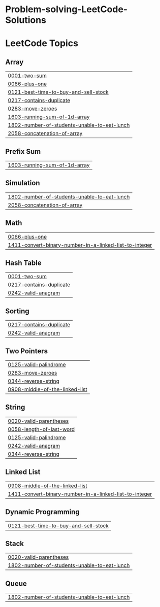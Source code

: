 # Problem-solving-LeetCode-Solutions
<!---LeetCode Topics Start-->
# LeetCode Topics
## Array
|  |
| ------- |
| [0001-two-sum](https://github.com/Abdo-R-23/Problem-solving-LeetCode-Solutions/tree/master/0001-two-sum) |
| [0066-plus-one](https://github.com/Abdo-R-23/Problem-solving-LeetCode-Solutions/tree/master/0066-plus-one) |
| [0121-best-time-to-buy-and-sell-stock](https://github.com/Abdo-R-23/Problem-solving-LeetCode-Solutions/tree/master/0121-best-time-to-buy-and-sell-stock) |
| [0217-contains-duplicate](https://github.com/Abdo-R-23/Problem-solving-LeetCode-Solutions/tree/master/0217-contains-duplicate) |
| [0283-move-zeroes](https://github.com/Abdo-R-23/Problem-solving-LeetCode-Solutions/tree/master/0283-move-zeroes) |
| [1603-running-sum-of-1d-array](https://github.com/Abdo-R-23/Problem-solving-LeetCode-Solutions/tree/master/1603-running-sum-of-1d-array) |
| [1802-number-of-students-unable-to-eat-lunch](https://github.com/Abdo-R-23/Problem-solving-LeetCode-Solutions/tree/master/1802-number-of-students-unable-to-eat-lunch) |
| [2058-concatenation-of-array](https://github.com/Abdo-R-23/Problem-solving-LeetCode-Solutions/tree/master/2058-concatenation-of-array) |
## Prefix Sum
|  |
| ------- |
| [1603-running-sum-of-1d-array](https://github.com/Abdo-R-23/Problem-solving-LeetCode-Solutions/tree/master/1603-running-sum-of-1d-array) |
## Simulation
|  |
| ------- |
| [1802-number-of-students-unable-to-eat-lunch](https://github.com/Abdo-R-23/Problem-solving-LeetCode-Solutions/tree/master/1802-number-of-students-unable-to-eat-lunch) |
| [2058-concatenation-of-array](https://github.com/Abdo-R-23/Problem-solving-LeetCode-Solutions/tree/master/2058-concatenation-of-array) |
## Math
|  |
| ------- |
| [0066-plus-one](https://github.com/Abdo-R-23/Problem-solving-LeetCode-Solutions/tree/master/0066-plus-one) |
| [1411-convert-binary-number-in-a-linked-list-to-integer](https://github.com/Abdo-R-23/Problem-solving-LeetCode-Solutions/tree/master/1411-convert-binary-number-in-a-linked-list-to-integer) |
## Hash Table
|  |
| ------- |
| [0001-two-sum](https://github.com/Abdo-R-23/Problem-solving-LeetCode-Solutions/tree/master/0001-two-sum) |
| [0217-contains-duplicate](https://github.com/Abdo-R-23/Problem-solving-LeetCode-Solutions/tree/master/0217-contains-duplicate) |
| [0242-valid-anagram](https://github.com/Abdo-R-23/Problem-solving-LeetCode-Solutions/tree/master/0242-valid-anagram) |
## Sorting
|  |
| ------- |
| [0217-contains-duplicate](https://github.com/Abdo-R-23/Problem-solving-LeetCode-Solutions/tree/master/0217-contains-duplicate) |
| [0242-valid-anagram](https://github.com/Abdo-R-23/Problem-solving-LeetCode-Solutions/tree/master/0242-valid-anagram) |
## Two Pointers
|  |
| ------- |
| [0125-valid-palindrome](https://github.com/Abdo-R-23/Problem-solving-LeetCode-Solutions/tree/master/0125-valid-palindrome) |
| [0283-move-zeroes](https://github.com/Abdo-R-23/Problem-solving-LeetCode-Solutions/tree/master/0283-move-zeroes) |
| [0344-reverse-string](https://github.com/Abdo-R-23/Problem-solving-LeetCode-Solutions/tree/master/0344-reverse-string) |
| [0908-middle-of-the-linked-list](https://github.com/Abdo-R-23/Problem-solving-LeetCode-Solutions/tree/master/0908-middle-of-the-linked-list) |
## String
|  |
| ------- |
| [0020-valid-parentheses](https://github.com/Abdo-R-23/Problem-solving-LeetCode-Solutions/tree/master/0020-valid-parentheses) |
| [0058-length-of-last-word](https://github.com/Abdo-R-23/Problem-solving-LeetCode-Solutions/tree/master/0058-length-of-last-word) |
| [0125-valid-palindrome](https://github.com/Abdo-R-23/Problem-solving-LeetCode-Solutions/tree/master/0125-valid-palindrome) |
| [0242-valid-anagram](https://github.com/Abdo-R-23/Problem-solving-LeetCode-Solutions/tree/master/0242-valid-anagram) |
| [0344-reverse-string](https://github.com/Abdo-R-23/Problem-solving-LeetCode-Solutions/tree/master/0344-reverse-string) |
## Linked List
|  |
| ------- |
| [0908-middle-of-the-linked-list](https://github.com/Abdo-R-23/Problem-solving-LeetCode-Solutions/tree/master/0908-middle-of-the-linked-list) |
| [1411-convert-binary-number-in-a-linked-list-to-integer](https://github.com/Abdo-R-23/Problem-solving-LeetCode-Solutions/tree/master/1411-convert-binary-number-in-a-linked-list-to-integer) |
## Dynamic Programming
|  |
| ------- |
| [0121-best-time-to-buy-and-sell-stock](https://github.com/Abdo-R-23/Problem-solving-LeetCode-Solutions/tree/master/0121-best-time-to-buy-and-sell-stock) |
## Stack
|  |
| ------- |
| [0020-valid-parentheses](https://github.com/Abdo-R-23/Problem-solving-LeetCode-Solutions/tree/master/0020-valid-parentheses) |
| [1802-number-of-students-unable-to-eat-lunch](https://github.com/Abdo-R-23/Problem-solving-LeetCode-Solutions/tree/master/1802-number-of-students-unable-to-eat-lunch) |
## Queue
|  |
| ------- |
| [1802-number-of-students-unable-to-eat-lunch](https://github.com/Abdo-R-23/Problem-solving-LeetCode-Solutions/tree/master/1802-number-of-students-unable-to-eat-lunch) |
<!---LeetCode Topics End-->